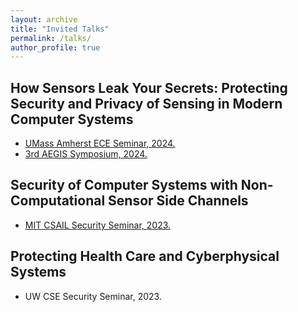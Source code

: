```yaml
---
layout: archive
title: "Invited Talks"
permalink: /talks/
author_profile: true
---
```


## How Sensors Leak Your Secrets: Protecting Security and Privacy of Sensing in Modern Computer Systems
* [UMass Amherst ECE Seminar, 2024.](https://www.umass.edu/engineering/events/how-sensors-leak-your-secrets)
* [3rd AEGIS Symposium, 2024.](https://aegis-readers.github.io/)

## Security of Computer Systems with Non-Computational Sensor Side Channels
* [MIT CSAIL Security Seminar, 2023.](https://calendar.csail.mit.edu/events/269336)


## Protecting Health Care and Cyberphysical Systems 
* UW CSE Security Seminar, 2023. 